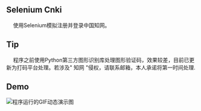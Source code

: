## Selenium Cnki
&emsp; 使用Selenium模拟注册并登录中国知网。
## Tip
&emsp; 程序之前使用Python第三方图形识别库处理图形验证码，效果较差，目前已更新为打码平台处理。若涉及" 知网 "侵权，请联系邮箱，本人承诺将第一时间处理.
## Demo
![程序运行的GIF动态演示图](https://github.com/Northxw/Python3_WebSpider/blob/master/08-Selenium_Cnki/demo/demo.gif)
